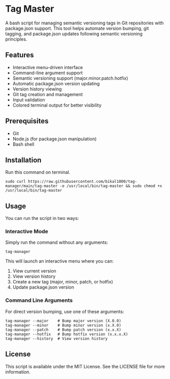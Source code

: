 # Tag Master

A bash script for managing semantic versioning tags in Git repositories with package.json support. This tool helps automate version bumping, git tagging, and package.json updates following semantic versioning principles.

## Features

- Interactive menu-driven interface
- Command-line argument support
- Semantic versioning support (major.minor.patch.hotfix)
- Automatic package.json version updating
- Version history viewing
- Git tag creation and management
- Input validation
- Colored terminal output for better visibility

## Prerequisites

- Git
- Node.js (for package.json manipulation)
- Bash shell

## Installation

Run this command on terminal.

```shell
sudo curl https://raw.githubusercontent.com/bikal1000/tag-manager/main/tag-master -o /usr/local/bin/tag-master && sudo chmod +x /usr/local/bin/tag-master
```
## Usage

You can run the script in two ways:

### Interactive Mode

Simply run the command without any arguments:

```shell
tag-manager
```

This will launch an interactive menu where you can:
1. View current version
2. View version history
3. Create a new tag (major, minor, patch, or hotfix)
4. Update package.json version

### Command Line Arguments

For direct version bumping, use one of these arguments:

```shell
tag-manager --major    # Bump major version (X.0.0)
tag-manager --minor    # Bump minor version (x.X.0)
tag-manager --patch    # Bump patch version (x.x.X)
tag-manager --hotfix   # Bump hotfix version (x.x.x.X)
tag-manager --history  # View version history
```

## License
This script is available under the MIT License. See the LICENSE file for more information.
